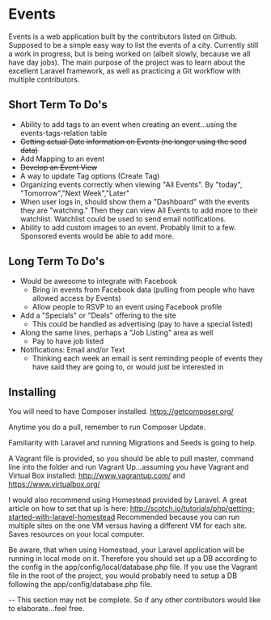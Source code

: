 # Events

Events is a web application built by the contributors listed on Github. Supposed to be a simple easy way to list the events of a city. Currently still a work in progress, but is being worked on (albeit slowly, because we all have day jobs). The main purpose of the project was to learn about the excellent Laravel framework, as well as practicing a Git workflow with multiple contributors. 


## Short Term To Do's

* Ability to add tags to an event when creating an event...using the events-tags-relation table
* ~~Getting actual Date information on Events (no longer using the seed data)~~
* Add Mapping to an event
* ~~Develop an Event View~~
* A way to update Tag options (Create Tag)
* Organizing events correctly when viewing "All Events". By "today", "Tomorrow","Next Week","Later"
* When user logs in, should show them a "Dashboard" with the events they are "watching." Then they can view All Events to add more to their watchlist. Watchlist could be used to send email notifications.
* Ability to add custom images to an event. Probably limit to a few. Sponsored events would be able to add more.

## Long Term To Do's

* Would be awesome to integrate with Facebook
	* Bring in events from Facebook data (pulling from people who have allowed access by Events)
	* Allow people to RSVP to an event using Facebook profile
* Add a "Specials" or "Deals" offering to the site
	* This could be handled as advertising (pay to have a special listed)
* Along the same lines, perhaps a "Job Listing" area as well
	* Pay to have job listed
* Notifications: Email and/or Text
	* Thinking each week an email is sent reminding people of events they have said they are going to, or would just be interested in


## Installing

You will need to have Composer installed. https://getcomposer.org/

Anytime you do a pull, remember to run Composer Update.

Familiarity with Laravel and running Migrations and Seeds is going to help.

A Vagrant file is provided, so you should be able to pull master, command line into the folder and run Vagrant Up...assuming you have Vagrant and Virtual Box installed: http://www.vagrantup.com/  and https://www.virtualbox.org/

I would also recommend using Homestead provided by Laravel. A great article on how to set that up is here: http://scotch.io/tutorials/php/getting-started-with-laravel-homestead    Recommended because you can run multiple sites on the one VM versus having a different VM for each site. Saves resources on your local computer.

Be aware, that when using Homestead, your Laravel application will be running in local mode on it. Therefore you should set up a DB according to the config in the app/config/local/database.php file. If you use the Vagrant file in the root of the project, you would probably need to setup a DB following the app/config/database.php file.

-- This section may not be complete. So if any other contributors would like to elaborate...feel free.